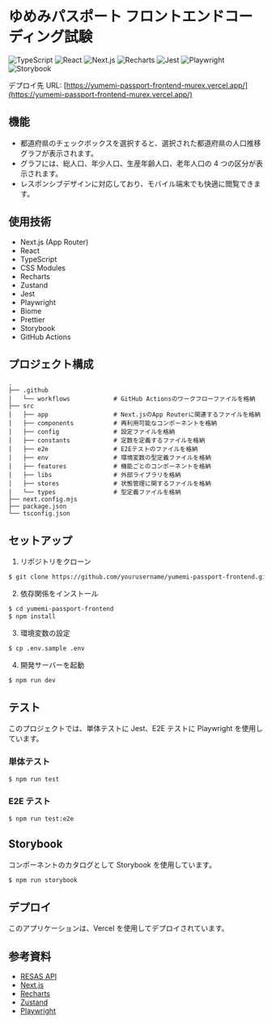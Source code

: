 # ゆめみパスポート フロントエンドコーディング試験

![TypeScript](https://img.shields.io/badge/-TypeScript-007ACC?style=flat-square&logo=typescript&logoColor=white)
![React](https://img.shields.io/badge/-React-45b8d8?style=flat-square&logo=react&logoColor=white)
![Next.js](https://img.shields.io/badge/-Next.js-000000?style=flat-square&logo=next.js&logoColor=white)
![Recharts](https://img.shields.io/badge/-Recharts-22ADF6?style=flat-square&logo=recharts&logoColor=white)
![Jest](https://img.shields.io/badge/-Jest-C21325?style=flat-square&logo=jest&logoColor=white)
![Playwright](https://img.shields.io/badge/-Playwright-2EAD33?style=flat-square&logo=playwright&logoColor=white)
![Storybook](https://img.shields.io/badge/-Storybook-FF4785?style=flat-square&logo=storybook&logoColor=white)

デプロイ先 URL: [https://yumemi-passport-frontend-murex.vercel.app/](https://yumemi-passport-frontend-murex.vercel.app/)

## 機能

- 都道府県のチェックボックスを選択すると、選択された都道府県の人口推移グラフが表示されます。
- グラフには、総人口、年少人口、生産年齢人口、老年人口の 4 つの区分が表示されます。
- レスポンシブデザインに対応しており、モバイル端末でも快適に閲覧できます。

## 使用技術

- Next.js (App Router)
- React
- TypeScript
- CSS Modules
- Recharts
- Zustand
- Jest
- Playwright
- Biome
- Prettier
- Storybook
- GitHub Actions

## プロジェクト構成

```
.
├── .github
│   └── workflows            # GitHub Actionsのワークフローファイルを格納
├── src
│   ├── app                  # Next.jsのApp Routerに関連するファイルを格納
│   ├── components           # 再利用可能なコンポーネントを格納
│   ├── config               # 設定ファイルを格納
│   ├── constants            # 定数を定義するファイルを格納
│   ├── e2e                  # E2Eテストのファイルを格納
│   ├── env                  # 環境変数の型定義ファイルを格納
│   ├── features             # 機能ごとのコンポーネントを格納
│   ├── libs                 # 外部ライブラリを格納
│   ├── stores               # 状態管理に関するファイルを格納
│   └── types                # 型定義ファイルを格納
├── next.config.mjs        
├── package.json        
└── tsconfig.json       
```

## セットアップ

1. リポジトリをクローン

```bash
$ git clone https://github.com/yourusername/yumemi-passport-frontend.git
```

2. 依存関係をインストール

```bash
$ cd yumemi-passport-frontend
$ npm install
```

3. 環境変数の設定

```bash
$ cp .env.sample .env
```

4. 開発サーバーを起動

```bash
$ npm run dev
```

## テスト

このプロジェクトでは、単体テストに Jest、E2E テストに Playwright を使用しています。

### 単体テスト

```bash
$ npm run test
```

### E2E テスト

```bash
$ npm run test:e2e
```

## Storybook

コンポーネントのカタログとして Storybook を使用しています。

```bash
$ npm run storybook
```

## デプロイ

このアプリケーションは、Vercel を使用してデプロイされています。

## 参考資料

- [RESAS API](https://opendata.resas-portal.go.jp/)
- [Next.js](https://nextjs.org/)
- [Recharts](https://recharts.org/)
- [Zustand](https://github.com/pmndrs/zustand)
- [Playwright](https://playwright.dev/)
